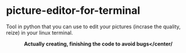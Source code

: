 # picture-editor-for-terminal
Tool in python that you can use to edit your pictures (incrase the quality, reize) in your linux terminal.

<strong><center>Actually creating, finishing the code to avoid bugs</center/<strong>
